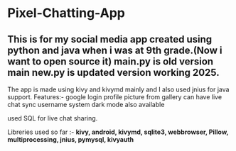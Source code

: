 # Pixel-Chatting-App
This is for my social media app created using python and java when i was at 9th grade.(Now i want to open source it)
main.py is old version main new.py is updated version working 2025.
---
The app is made using kivy and kivymd mainly and I also used jnius for java support.
Features:-
google login 
profile picture from gallery
can have live chat sync
username system
dark mode also available

used SQL for live chat sharing.

Libreries used so far :- **kivy, android, kivymd, sqlite3, webbrowser, Pillow, multiprocessing, jnius, pymysql, kivyauth**
